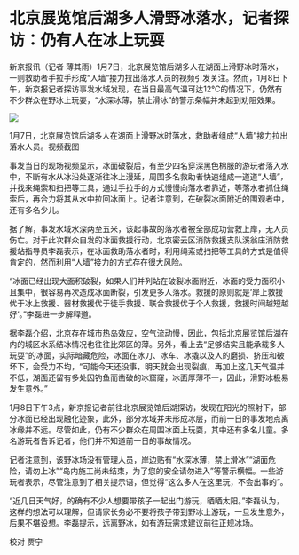 # 北京展览馆后湖多人滑野冰落水，记者探访：仍有人在冰上玩耍

新京报讯（记者
薄其雨）1月7日，北京展览馆后湖多人在湖面上滑野冰时落水，一则救助者手拉手形成“人墙”接力拉出落水人员的视频引发关注。然而，1月8日下午，新京报记者探访事发水域发现，在当日最高气温可达12℃的情况下，仍然有不少群众在野冰上玩耍，“水深冰薄，禁止滑冰”的警示条幅并未起到劝阻效果。

![](https://inews.gtimg.com/newsapp_bt/0/15600792506/1000)

1月7日，北京展览馆后湖多人在湖面上滑野冰时落水，救助者组成“人墙”接力拉出落水人员。视频截图

事发当日的现场视频显示，冰面破裂后，有至少四名穿深黑色棉服的游玩者落入水中，不断有水从冰沿处逐渐往冰上漫延，周围多名救助者快速组成一道道“人墙”，并找来绳索和扫把等工具，通过手拉手的方式慢慢向落水者靠近，等落水者抓住绳索后，再合力将其从水中拉回冰面上。记者注意到，在破裂冰面附近的围观者中，还有多名少儿。

据了解，事发水域水深两至五米，该起事故的落水者被全部成功营救上岸，无人员伤亡。对于此次群众自发的冰面救援行动，北京密云区消防救援支队溪翁庄消防救援站指导员李磊表示，在冰面救助落水者时，利用绳索或扫把等工具的方式是值得肯定的，然而利用“人墙”接力的方式存在很大风险。

“冰面已经出现大面积破裂，如果人们并列站在破裂冰面附近，冰面的受力面积小且集中，很容易再次造成冰面断裂，引发更多人落水。救援的原则就是‘岸上救援优于冰上救援、器材救援优于徒手救援、联合救援优于个人救援，救援时间越短越好‘。”李磊进一步解释道。

据李磊介绍，北京存在城市热岛效应，空气流动慢，因此，包括北京展览馆后湖在内的城区水系结冰情况也往往比郊区的薄。另外，看上去“足够结实且能承载多人玩耍”的冰面，实际暗藏危险，冰面在冰刀、冰车、冰撬以及人的磨损、挤压和破坏下，会受力不均，“可能今天还没事，明天就会出现裂痕，再加上这几天气温并不低，湖面还留有多处因钓鱼而凿破的冰窟窿，冰面厚薄不一，因此，滑野冰极易发生意外。”

1月8日下午3点，新京报记者前往北京展览馆后湖探访，发现在阳光的照射下，部分冰面已经出现融化迹象，此外，部分水域并未形成冰层，而前一日的事发地点离冰缘并不远。尽管如此，仍有不少群众在周围冰面上玩耍，其中还有多名儿童。多名游玩者告诉记者，他们并不知道前一日的事故情况。

记者注意到，该野冰场没有管理人员，岸边贴有“水深冰薄，禁止滑冰”“湖面危险，请勿上冰”“岛内施工尚未结束，为了您的安全请勿进入”等警示横幅。一些游玩者表示，尽管注意到了相关提示语，但觉得“这么多人在这里玩，不会出事的”。

“近几日天气好，的确有不少人想要带孩子一起出门游玩，晒晒太阳。”李磊认为，这样的想法可以理解，但请家长务必不要将孩子带到野冰上游玩，一旦发生意外，后果不堪设想。李磊提示，远离野冰，如有游玩需求建议前往正规冰场。

校对 贾宁

